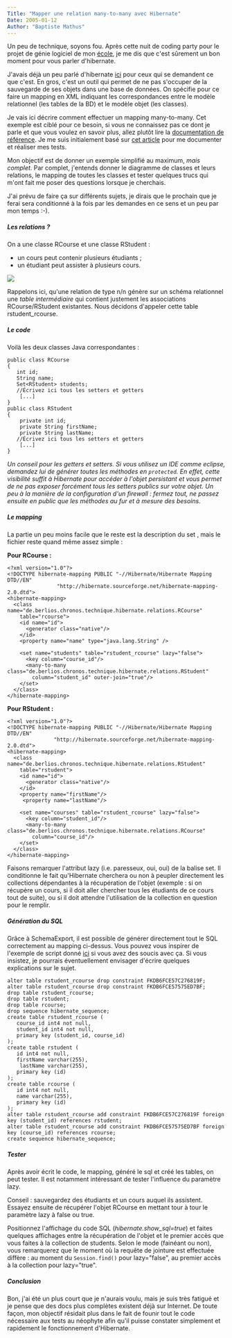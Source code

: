 ```yaml
---
Title: "Mapper une relation many-to-many avec Hibernate"
Date: 2005-01-12
Author: "Baptiste Mathus"
---
```




Un peu de technique, soyons fou. Après cette nuit de coding party pour
le projet de génie logiciel de mon [école](http://www.avenir.asso.fr/),
je me dis que c'est sûrement un bon moment pour vous parler d'hibernate.

J'avais déjà un peu parlé d'hibernate
[ici](http://batmat.net/blog/2004/10/14/90-Hibernate) pour ceux qui se
demandent ce que c'est. En gros, c'est un outil qui permet de ne pas
s'occuper de la sauvegarde de ses objets dans une base de données. On
spécifie pour ce faire un mapping en XML indiquant les correspondances
entre le modèle relationnel (les tables de la BD) et le modèle objet
(les classes).

Je vais ici décrire comment effectuer un mapping many-to-many. Cet
exemple est ciblé pour ce besoin, si vous ne connaissez pas ce dont je
parle et que vous voulez en savoir plus, allez plutôt lire la
[documentation de
référence](http://www.hibernate.org/hib_docs/reference/fr/html/). Je me
suis initialement basé sur [cet
article](http://ditwww.epfl.ch/publications-spip/article.php3?id_article=517)
pour me documenter et réaliser mes tests.

Mon objectif est de donner un exemple simplifié au maximum, *mais
complet*. Par complet, j'entends donner le diagramme de classes et leurs
relations, le mapping de toutes les classes et tester quelques trucs qui
m'ont fait me poser des questions lorsque je cherchais.

J'ai prévu de faire ça sur différents sujets, je dirais que le prochain
que je ferai sera conditionné à la fois par les demandes en ce sens et
un peu par mon temps :-).

##### Les relations ?

On a une classe RCourse et une classe RStudent :

-   un cours peut contenir plusieurs étudiants ;
-   un étudiant peut assister à plusieurs cours.

![](/images/many-to-many-hibernate.png)

Rappelons ici, qu'une relation de type n/n génère sur un schéma
relationnel une *table intermédiaire* qui contient justement les
associations RCourse/RStudent existantes. Nous décidons d'appeler cette
table rstudent\_rcourse.

##### Le code

Voilà les deux classes Java correspondantes :

    public class RCourse
    {
       int id;
       String name;
       Set<RStudent> students;
       //Écrivez ici tous les setters et getters 
        [...]
    }
    public class RStudent
    {
        private int id;
        private String firstName;
        private String lastName;
       //Écrivez ici tous les setters et getters 
        [...]
    }

*Un conseil pour les getters et setters. Si vous utilisez un IDE comme
eclipse, demandez lui de générer toutes les méthodes en `protected`. En
effet, cette visibilité suffit à Hibernate pour accéder à l'objet
persistant et vous permet de ne pas exposer forcément tous les setters
publics sur votre objet. Un peu à la manière de la configuration d'un
firewall : fermez tout, ne passez ensuite en public que les méthodes au
fur et à mesure des besoins.*

##### Le mapping

La partie un peu moins facile que le reste est la description du set ,
mais le fichier reste quand même assez simple :

**Pour RCourse :**

    <?xml version="1.0"?>
    <!DOCTYPE hibernate-mapping PUBLIC "-//Hibernate/Hibernate Mapping DTD//EN" 
                    "http://hibernate.sourceforge.net/hibernate-mapping-2.0.dtd">
    <hibernate-mapping>
      <class name="de.berlios.chronos.technique.hibernate.relations.RCourse" 
        table="rcourse">
        <id name="id">
          <generator class="native"/>
        </id>
        <property name="name" type="java.lang.String" />
        
        <set name="students" table="rstudent_rcourse" lazy="false">
          <key column="course_id"/>
          <many-to-many class="de.berlios.chronos.technique.hibernate.relations.RStudent" 
            column="student_id" outer-join="true"/>
        </set>
      </class>
    </hibernate-mapping>

**Pour RStudent :**

    <?xml version="1.0"?>
    <!DOCTYPE hibernate-mapping PUBLIC "-//Hibernate/Hibernate Mapping DTD//EN" 
                   "http://hibernate.sourceforge.net/hibernate-mapping-2.0.dtd">
    <hibernate-mapping>
      <class name="de.berlios.chronos.technique.hibernate.relations.RStudent" 
        table="rstudent">
        <id name="id">
          <generator class="native"/>
        </id>
        <property name="firstName"/>
         <property name="lastName"/>
        
        <set name="courses" table="rstudent_rcourse" lazy="false">
          <key column="student_id"/>
          <many-to-many class="de.berlios.chronos.technique.hibernate.relations.RCourse" 
            column="course_id"/>
        </set>
      </class>
    </hibernate-mapping>

Faisons remarquer l'attribut lazy (i.e. paresseux, oui, oui) de la
balise set. Il conditionne le fait qu'Hibernate cherchera ou non à
peupler directement les collections dépendantes à la récupération de
l'objet (exemple : si on récupère un cours, si il doit aller chercher
tous les étudiants de ce cours tout de suite), ou si il doit attendre
l'utilisation de la collection en question pour le remplir.

##### Génération du SQL

Grâce à SchemaExport, il est possible de générer directement tout le SQL
correctement au mapping ci-dessus. Vous pouvez vous inspirer de
l'exemple de script donné
[ici](http://stessy.developpez.com/j2ee/hibernate/?page=page_3#L3.3.4.7)
si vous avez des soucis avec ça. Si vous insistez, je pourrais
éventuellement envisager d'écrire quelques explications sur le sujet.

    alter table rstudent_rcourse drop constraint FKDB6FCE57C276819F;
    alter table rstudent_rcourse drop constraint FKDB6FCE57575ED7BF;
    drop table rstudent_rcourse;
    drop table rstudent;
    drop table rcourse;
    drop sequence hibernate_sequence;
    create table rstudent_rcourse (
       course_id int4 not null,
       student_id int4 not null,
       primary key (student_id, course_id)
    );
    create table rstudent (
       id int4 not null,
       firstName varchar(255),
        lastName varchar(255),
       primary key (id)
    );
    create table rcourse (
       id int4 not null,
       name varchar(255),
       primary key (id)
    );
    alter table rstudent_rcourse add constraint FKDB6FCE57C276819F foreign key (student_id) references rstudent;
    alter table rstudent_rcourse add constraint FKDB6FCE57575ED7BF foreign key (course_id) references rcourse;
    create sequence hibernate_sequence;

##### Tester

Après avoir écrit le code, le mapping, généré le sql et créé les tables,
on peut tester. Il est notamment intéressant de tester l'influence du
paramètre lazy.

Conseil : sauvegardez des étudiants et un cours auquel ils assistent.
Essayez ensuite de récupérer l'objet RCourse en mettant tour à tour le
paramètre lazy à false ou true.

Positionnez l'affichage du code SQL (*hibernate.show\_sql=true*) et
faites quelques affichages entre la récupération de l'objet et le
premier accès que vous faites à la collection de students. Selon le mode
(fainéant ou non), vous remarquerez que le moment où la requête de
jointure est effectuée diffère : au moment du `Session.find()` pour
lazy="false", au premier accès à la collection pour lazy="true".

##### Conclusion

Bon, j'ai été un plus court que je n'aurais voulu, mais je suis très
fatigué et je pense que des docs plus complètes existent déjà sur
Internet. De toute façon, mon objectif résidait plus dans le fait de
founir tout le code nécessaire aux tests au néophyte afin qu'il puisse
constater simplement et rapidement le fonctionnement d'Hibernate.

